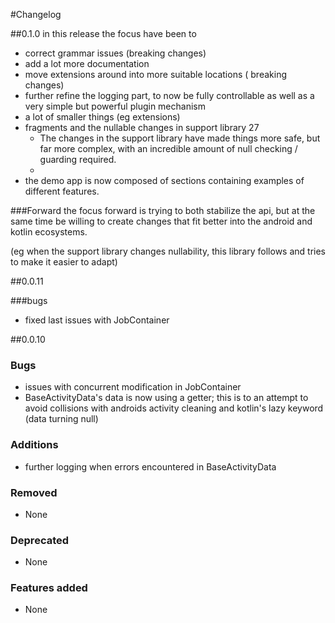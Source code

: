 #Changelog


##0.1.0
in this release the focus have been to
- correct grammar issues (breaking changes)
- add a lot more documentation
- move extensions around into more suitable locations ( breaking changes)
- further refine the logging part, to now be fully controllable as well as a very simple but powerful plugin mechanism
- a lot of smaller things (eg extensions)
- fragments and the nullable changes in support library 27
    - The changes in the support library have made things more safe, but far more complex, with an incredible amount of null checking / guarding required.
    - 
- the demo app is now composed of sections containing examples of different features. 

###Forward
the focus forward is trying to both stabilize the api,
but at the same time be willing to create changes that fit better into the android and kotlin ecosystems.
  
(eg when the support library changes nullability, this library follows and tries to make it easier to adapt)

##0.0.11
  
###bugs
- fixed last issues with JobContainer

##0.0.10

### Bugs
- issues with concurrent modification in JobContainer
- BaseActivityData's data is now using a getter; this is to an attempt to avoid collisions with androids activity cleaning and kotlin's lazy keyword (data turning null)
### Additions
- further logging when errors encountered in BaseActivityData
### Removed
- None
### Deprecated
- None
### Features added
- None


